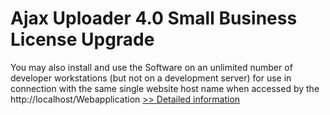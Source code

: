 # Ajax Uploader 4.0 Small Business License Upgrade
You may also install and use the Software on an unlimited number of developer workstations (but not on a development server) for use in connection with the same single website host name when accessed by the http://localhost/Webapplication
[>> Detailed information](https://secure.shareit.com/shareit/product.html?productid=300748496&affiliateid=200057808)